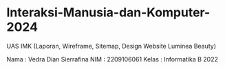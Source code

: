 # Interaksi-Manusia-dan-Komputer-2024

UAS IMK (Laporan, Wireframe, Sitemap, Design Website Luminea Beauty)

Nama : Vedra Dian Sierrafina
NIM : 2209106061
Kelas : Informatika B 2022
